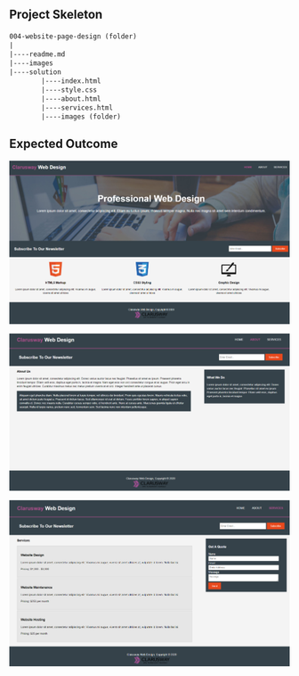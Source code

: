## Project Skeleton 

```
004-website-page-design (folder)
|
|----readme.md                
|----images               
|----solution
        |----index.html  
        |----style.css   
        |----about.html  
        |----services.html 		
        |----images (folder)
```

## Expected Outcome

![Project 006 Snapshot](Project_004_1.png)

![Project 006 Snapshot](Project_004_2.png)

![Project 006 Snapshot](Project_004_3.png)


